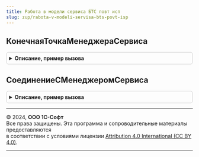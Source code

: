 ```yaml
---
title: Работа в модели сервиса БТС повт исп
slug: zup/rabota-v-modeli-servisa-bts-povt-isp
---
```



## КонечнаяТочкаМенеджераСервиса
<details style="margin: 1em 0; padding: 0.5em; border: 1px solid #ccc; border-radius: 6px;">

<summary style="font-weight: bold; cursor: pointer;">Описание, пример вызова</summary>

```bsl

// Возвращает конечную точку для отправки сообщений в менеджер сервиса.
//
// Возвращаемое значение:
//  ПланОбменаСсылка.ОбменСообщениями - узел соответствующий менеджеру сервиса.
//
Функция КонечнаяТочкаМенеджераСервиса() Экспорт
```

Пример вызова
```bsl
Результат = РаботаВМоделиСервисаБТСПовтИсп.КонечнаяТочкаМенеджераСервиса() 
```
</details>

## СоединениеСМенеджеромСервиса
<details style="margin: 1em 0; padding: 0.5em; border: 1px solid #ccc; border-radius: 6px;">

<summary style="font-weight: bold; cursor: pointer;">Описание, пример вызова</summary>

```bsl

// Возвращает HTTP-соединение с Менеджером сервиса.
// Вызывающий код должен самостоятельно устанавливать привилегированный режим.
//
// Параметры:
//  ДанныеСервера - см. ОбщегоНазначенияКлиентСервер.СтруктураURI
//  Таймаут - Число - см. РаботаВМоделиСервисаБТС.СоединениеСМенеджеромСервиса.Таймаут
//
// Возвращаемое значение:
//  HTTPСоединение - соединение с менеджером сервиса
// (См. РаботаВМоделиСервисаБТС.СоединениеСМенеджеромСервиса)
Функция СоединениеСМенеджеромСервиса(ДанныеСервера, Таймаут = 60) Экспорт
```

Пример вызова
```bsl
Результат = РаботаВМоделиСервисаБТСПовтИсп.СоединениеСМенеджеромСервиса(ДанныеСервера, Таймаут);
```
</details>

---

© 2024, **ООО 1С-Софт**  
Все права защищены. Эта программа и сопроводительные материалы предоставляются  
в соответствии с условиями лицензии [Attribution 4.0 International (CC BY 4.0)](https://creativecommons.org/licenses/by/4.0/legalcode).

---
